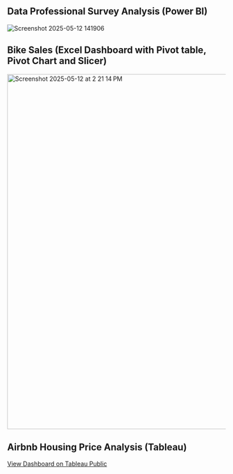 ## Data Professional Survey Analysis (Power BI)
![Screenshot 2025-05-12 141906](https://github.com/user-attachments/assets/df6fec53-3582-424d-817e-08a09b0cb618)

## Bike Sales (Excel Dashboard with Pivot table, Pivot Chart and Slicer)
<img width="816" alt="Screenshot 2025-05-12 at 2 21 14 PM" src="https://github.com/user-attachments/assets/8abc354a-786a-4adf-abd5-5cad0b0b1a9d" />

## Airbnb Housing Price Analysis (Tableau)
[View Dashboard on Tableau Public](https://public.tableau.com/views/TableauProject_17470174891670/Dashboard1?:language=zh-CN&publish=yes&:sid=&:redirect=auth&:display_count=n&:origin=viz_share_link)


